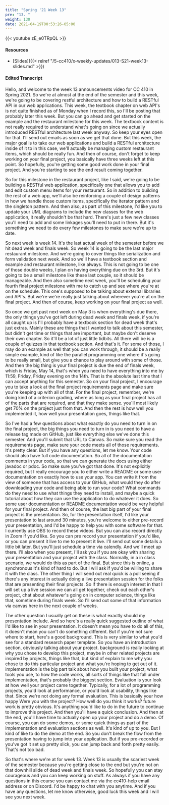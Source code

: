 ```yaml
---
title: "Spring '21 Week 13"
pre: "13. "
weight: 130
date: 2021-04-19T00:53:26-05:00
---
```


{{< youtube zE_e0TRpQL >}}

#### Resources

* [Slides]({{< relref "/5-cc410/x-weekly-updates/013-S21-week13-slides.md" >}})

#### Edited Transcript

Hello, and welcome to the week 13 announcements video for CC 410 in Spring 2021. So we're at almost at the end of the semester and this week, we're going to be covering restful architecture and how to build a RESTful API in our web applications. This week, the textbook chapter on web API's is not quite finished as of Monday when I record this, so I'll be posting that probably later this week. But you can go ahead and get started on the example and the restaurant milestone for this week. The textbook content is not really required to understand what's going on since we actually introduced RESTful architecture last week anyway. So keep your eyes open for that. I'll send out emails as soon as we get that done. But this week, the major goal is to take our web applications and build a RESTful architecture inside of it to in this case, we'll actually be managing custom restaurant items, which should be really fun. And then of course, don't forget to keep working on your final project, you basically have three weeks left at this point. So hopefully, you're getting some good work done in your final project. And you're starting to see the end result coming together. 

So for this milestone in the restaurant project, like I said, we're going to be building a RESTful web application, specifically one that allows you to add and edit custom menu items for your restaurant. So in addition to building the rest of a web app, we'll also be reinforcing a couple of design patterns in how we handle those custom items, specifically the iterator pattern and the singleton pattern. And then also, as part of this milestone, I'd like you to update your UML diagrams to include the new classes for the web application, it really shouldn't be that hard. There's just a few new classes you'll need to add and some linkages you'll need to put in there. But it's something we need to do every few milestones to make sure we're up to date. 

So next week is week 14. It's the last actual week of the semester before we hit dead week and finals week. So week 14 is going to be the last major restaurant milestone. And we're going to cover things like serialization and form validation next week. And so we'll have a textbook section and example and restaurant milestone, like always. This is not going to be one of those double weeks, I plan on having everything due on the 3rd. But it's going to be a small milestone like these last couple, so it should be manageable. And then also sometime next week, you'll be scheduling your fourth final project milestone with me to catch up and see where you're at on the schedule. This one's supposed to be talking about external libraries and API's. But we're we're really just talking about wherever you're at on the final project. And then of course, keep working on your final project as well. 

So once we get past next week on May 3 is when everything's due there, the only things you've got left during dead week and finals week, if you're all caught up is I'll probably have a textbook section for dead week that's just extras. Mainly these are things that I wanted to talk about this semester, but didn't get time or things that are important, but maybe don't deserve their own chapter. So it'll be a lot of just little tidbits. All there will be is a couple of quizzes in that textbook section. And that's it. For some of those, I may do an example as well that you can work through, it should be a really simple example, kind of like the parallel programming one where it's going to be really small, but give you a chance to play around with some of those. And then the big thing is your final project is due the end of finals week, which is Friday, May 14, that's when you need to have everything into me by 11:59, Friday, Friday evening on the 14th. That is the absolute last time that I can accept anything for this semester. So on your final project, I encourage you to take a look at the final project requirements page and make sure you're keeping up with all of that. For the final project, remember, we're doing kind of a criterion grading, where as long as your final project has all of the parts that are required, and that they make sense. you'll most likely get 70% on the project just from that. And then the rest is how well you implemented it, how well your presentation goes, things like that. 

So I've had a few questions about what exactly do you need to turn in on the final project, the big things you need to turn in is you need to have a release tag made on GitHub, just like everything else we've done this semester. And you'll submit that URL to Canvas. So make sure you read the requirements page, make sure your code meets all of those requirements. It's pretty clear. But if you have any questions, let me know. Your code should also have full code documentation. So all of the documentation comments in your code, so that we can generate the docs using either javadoc or pdoc. So make sure you've got that done. It's not explicitly required, but I really encourage you to either write a README or some user documentation on exactly how to use your app. You can write it from the view of someone that has access to your GitHub, what would they do after downloading your code and being able to run your code? What commands do they need to use what things they need to install, and maybe a quick tutorial about how they can use the application to do whatever it does. So some user documentation or README documentation would be very helpful for your final project. And then of course, the last big part of your final project is the presentation. So, for the presentation itself, I'd like your presentation to last around 30 minutes, you're welcome to either pre-record your presentation, and I'd be happy to help you with some software for that. I currently use OBS to record these videos. But you can also record directly in Zoom if you'd like. So you can pre record your presentation if you'd like, or you can present it live to me to present it live. I'll send out some details a little bit later. But you'll just schedule a time via calendly. And we'll meet up there. I'll also when you present, I'll ask you if you are okay with sharing your presentation and your project with the class. Normally, in a in class scenario, we would do this as part of the final. But since this is online, a synchronous it's kind of hard to do. But I will ask if you'd be willing to share it with the class. The other thing I will send out real quick is a poll seeing if there's any interest in actually doing a live presentation session for the folks that are presenting their final projects. So if there is enough interest in that I will set up a live session we can all get together, check out each other's project, chat about whatever's going on in computer science, things like that, sometime during finals week. So I'll send out some of that information via canvas here in the next couple of weeks. 

The other question I usually get on these is what exactly should my presentation include. And so here's a really quick suggested outline of what I'd like to see in your presentation. It doesn't mean you have to do all of this, it doesn't mean you can't do something different. But if you're not sure where to start, here's a good background. This is very similar to what you'd see for a standard research paper template. So you have an introduction section, obviously talking about your project. background is really looking at why you chose to develop this project, maybe in other related projects are inspired by projects, things like that, but kind of explain to me why you chose to do this particular project and what you're hoping to get out of it. implementation is the big part talk about how you built your project, what tools you use, to how the code works, all sorts of things like that fall under implementation, that's probably the biggest section. Evaluation is your look at how well your project came together. Typically, for a lot of programming projects, you'd look at performance, or you'd look at usability, things like that. Since we're not doing any formal evaluation. This is basically your how happy Were you with the project? How well do you think it works? future work is pretty obvious. It's anything you'd like to do in the future to continue to improve this project. And then you'll have a quick conclusion. And then at the end, you'll have time to actually open up your project and do a demo. Of course, you can do some demos, or some quick things as part of the implementation and evaluation sections as well. It's kind of up to you. But I kind of like to do the demo at the end. So you don't break the flow from the presentation having to jump into your application. But if you pre-recorded or you've got it set up pretty slick, you can jump back and forth pretty easily. That's not too bad. 

So that's where we're at for week 13. Week 13 is usually the scariest week of the semester because you're getting close to the end but you're not on that downhill slide of dead week and finals week. So hopefully you can stay courageous and you can keep working on stuff. As always if you have any questions in this course you can contact me via the cc410-help email address or on Discord. I'd be happy to chat with you anytime. And if you have any questions, let me know otherwise, good luck this week and I will see you next week. 

